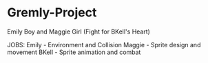 # Gremly-Project
Emily Boy and Maggie Girl (Fight for BKell's Heart)

JOBS: 
Emily - Environment and Collision
Maggie - Sprite design and movement
BKell - Sprite animation and combat
